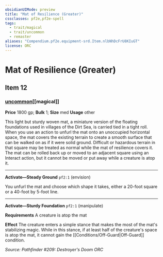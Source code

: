 ```yaml
---
obsidianUIMode: preview
title: "Mat of Resilience (Greater)"
cssclasses: pf2e,pf2e-spell
tags:
  - trait/magical
  - trait/uncommon
  - remaster
aliases: "Compendium.pf2e.equipment-srd.Item.nlbNhDcFrU8KIuGT"
license: ORC
---
```

# Mat of Resilience (Greater)
## Item 12
### [uncommon](uncommon "Uncommon Rarity Trait")[[magical]]


**Price** 1800 gp; 
**Bulk** 1; **Size** med
**Usage** other

This light but sturdy woven mat, a miniature version of the floating foundations used in villages of the Dirt Sea, is carried tied in a tight roll. When you use an action to unfurl the mat onto an unoccupied horizontal space, the mat covers the existing terrain to create a smooth surface that can be walked on as if it were solid ground. Difficult or hazardous terrain in that square may be treated as normal while the mat of resilience covers it. The mat can be rolled back up or moved to an adjacent square using an Interact action, but it cannot be moved or put away while a creature is atop it.

* * *

**Activate—Steady Ground** `pf2:1` (envision)

You unfurl the mat and choose which shape it takes, either a 20-foot square or a 40-foot by 5-foot line.

* * *

**Activate—Sturdy Foundation** `pf2:1` (manipulate)

**Requirements** A creature is atop the mat

**Effect** The creature enters a simple stance that makes the most of the mat's stabilizing magic. While in this stance, if at least half of the creature's space is atop the mat, it cannot gain the [[Conditions/Off-Guard|Off-Guard]] condition.

*Source: Pathfinder #209: Destroyer's Doom*
*ORC*